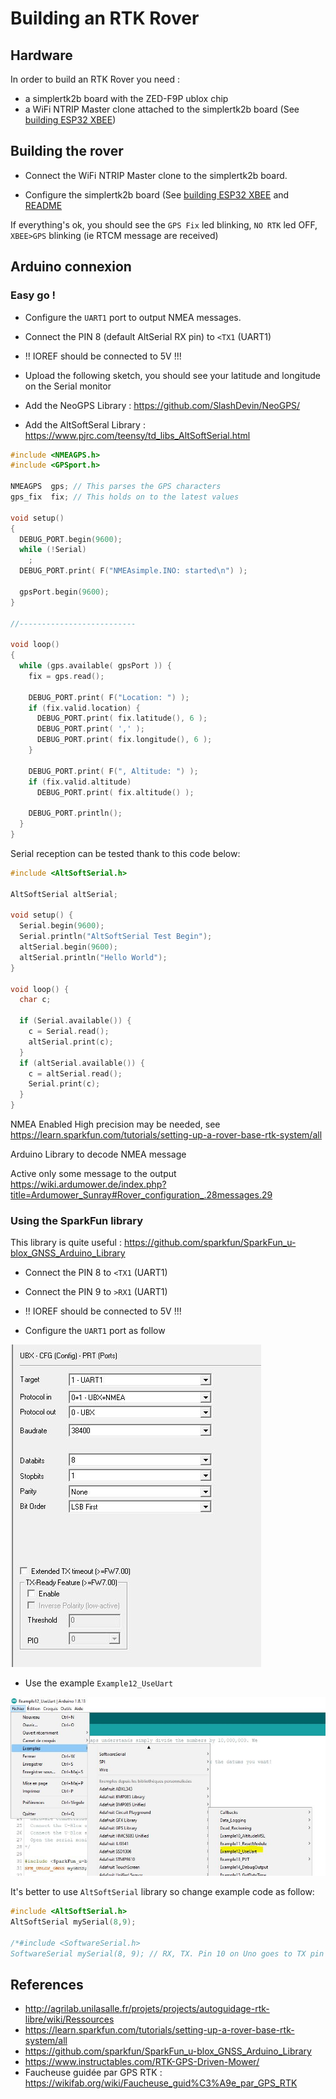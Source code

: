 # Building an RTK Rover

## Hardware

In order to build an RTK Rover you need :

* a simplertk2b board with the ZED-F9P ublox chip
* a WiFi NTRIP Master clone attached to the simplertk2b board (See [building ESP32 XBEE](building_esp32_xbee.md))

## Building the rover

* Connect the WiFi NTRIP Master clone to the simplertk2b board.

* Configure the simplertk2b board (See [building ESP32 XBEE](building_esp32_xbee.md) and [README](../README.md)

If everything's ok, you should see the `GPS Fix` led blinking, `NO RTK` led OFF, `XBEE>GPS` blinking (ie RTCM message are received)

## Arduino connexion

### Easy go !

* Configure the `UART1` port to output NMEA messages.

* Connect the PIN 8 (default AltSerial RX pin) to `<TX1` (UART1) 

* !! IOREF should be connected to 5V !!!

* Upload the following sketch, you should see your latitude and longitude on the Serial monitor

* Add the NeoGPS Library : <https://github.com/SlashDevin/NeoGPS/>
* Add the AltSoftSeral Library : <https://www.pjrc.com/teensy/td_libs_AltSoftSerial.html>

```c++
#include <NMEAGPS.h>
#include <GPSport.h>

NMEAGPS  gps; // This parses the GPS characters
gps_fix  fix; // This holds on to the latest values

void setup()
{
  DEBUG_PORT.begin(9600);
  while (!Serial)
    ;
  DEBUG_PORT.print( F("NMEAsimple.INO: started\n") );

  gpsPort.begin(9600);
}

//--------------------------

void loop()
{
  while (gps.available( gpsPort )) {
    fix = gps.read();

    DEBUG_PORT.print( F("Location: ") );
    if (fix.valid.location) {
      DEBUG_PORT.print( fix.latitude(), 6 );
      DEBUG_PORT.print( ',' );
      DEBUG_PORT.print( fix.longitude(), 6 );
    }

    DEBUG_PORT.print( F(", Altitude: ") );
    if (fix.valid.altitude)
      DEBUG_PORT.print( fix.altitude() );

    DEBUG_PORT.println();
  }
}
```

Serial reception can be tested thank to this code below:

```c++
#include <AltSoftSerial.h>

AltSoftSerial altSerial;

void setup() {
  Serial.begin(9600);
  Serial.println("AltSoftSerial Test Begin");
  altSerial.begin(9600);
  altSerial.println("Hello World");
}

void loop() {
  char c;

  if (Serial.available()) {
    c = Serial.read();
    altSerial.print(c);
  }
  if (altSerial.available()) {
    c = altSerial.read();
    Serial.print(c);
  }
}
```

NMEA Enabled High precision may be needed, see <https://learn.sparkfun.com/tutorials/setting-up-a-rover-base-rtk-system/all>

Arduino Library to decode NMEA message

Active only some message to the output
https://wiki.ardumower.de/index.php?title=Ardumower_Sunray#Rover_configuration_.28messages.29

### Using the SparkFun library

This library is quite useful : <https://github.com/sparkfun/SparkFun_u-blox_GNSS_Arduino_Library>

* Connect the PIN 8 to `<TX1` (UART1) 

* Connect the PIN 9 to `>RX1` (UART1) 

* !! IOREF should be connected to 5V !!!

* Configure the `UART1` port as follow

![alt text](images/rtk_rover_spark_fun_conf.jpg)

* Use the example `Example12_UseUart`

![alt text](images/sparkfun_example_uart.jpg)

It's better to use `AltSoftSerial` library so change example code as follow:

```c++
#include <AltSoftSerial.h>
AltSoftSerial mySerial(8,9);

/*#include <SoftwareSerial.h>
SoftwareSerial mySerial(8, 9); // RX, TX. Pin 10 on Uno goes to TX pin on GNSS module.*/
```

## References

* <http://agrilab.unilasalle.fr/projets/projects/autoguidage-rtk-libre/wiki/Ressources>
* <https://learn.sparkfun.com/tutorials/setting-up-a-rover-base-rtk-system/all>
* <https://github.com/sparkfun/SparkFun_u-blox_GNSS_Arduino_Library>
* <https://www.instructables.com/RTK-GPS-Driven-Mower/>
* Faucheuse guidée par GPS RTK : <https://wikifab.org/wiki/Faucheuse_guid%C3%A9e_par_GPS_RTK>

